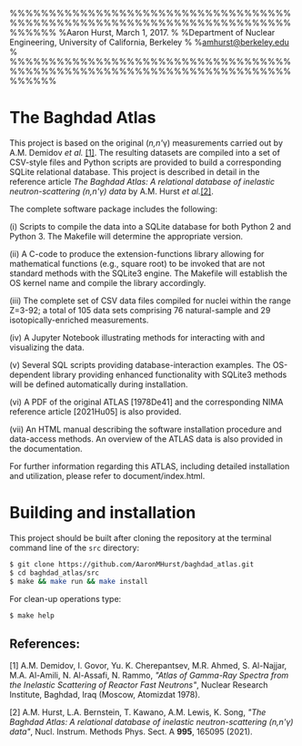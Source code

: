 %%%%%%%%%%%%%%%%%%%%%%%%%%%%%%%%%%%%%%%%%%%%%%%%%%%%%%%%%%%%%%%%%%%%%%%%%%%%%%
%Aaron Hurst, March 1, 2017.                                                 %
%Department of Nuclear Engineering, University of California, Berkeley       %
%<amhurst@berkeley.edu>                                                      %
%%%%%%%%%%%%%%%%%%%%%%%%%%%%%%%%%%%%%%%%%%%%%%%%%%%%%%%%%%%%%%%%%%%%%%%%%%%%%%

# The Baghdad Atlas

This project is based on the original (*n,n'*&gamma;) measurements carried out
by A.M. Demidov *et al.* [[1]](#1).  The resulting datasets are compiled into a
set of CSV-style files and Python scripts are provided to build a corresponding
SQLite relational database.  This project is described in detail in the
reference article *The Baghdad Atlas: A relational database of inelastic
neutron-scattering (n,n'&gamma;) data* by A.M. Hurst *et al.*[[2]](#2).

The complete software package includes the following:

(i) Scripts to compile the data into a SQLite database for both Python 2 and 
Python 3.  The Makefile will determine the appropriate version.

(ii) A C-code to produce the extension-functions library allowing for 
mathematical functions (e.g., square root) to be invoked that are not standard 
methods with the SQLite3 engine.  The Makefile will establish the OS kernel 
name and compile the library accordingly.

(iii) The complete set of CSV data files compiled for nuclei within the 
range Z=3-92; a total of 105 data sets comprising 76 natural-sample and 29 
isotopically-enriched measurements.

(iv) A Jupyter Notebook illustrating methods for interacting with and 
visualizing the data.

(v) Several SQL scripts providing database-interaction examples.  The 
OS-dependent library providing enhanced functionality with SQLite3 methods will 
be defined automatically during installation.

(vi) A PDF of the original ATLAS [1978De41] and the corresponding NIMA
reference article [2021Hu05] is also provided.

(vii) An HTML manual describing the software installation procedure and 
data-access methods.  An overview of the ATLAS data is also provided in the
documentation.

For further information regarding this ATLAS, including detailed installation
and utilization, please refer to document/index.html.

# Building and installation

This project should be built after cloning the repository at the terminal
command line of the `src` directory:

```Bash
$ git clone https://github.com/AaronMHurst/baghdad_atlas.git
$ cd baghdad_atlas/src
$ make && make run && make install
```

For clean-up operations type:

```Bash
$ make help
```

## References:

<a id="1">[1]</a>
A.M. Demidov, I. Govor, Yu. K. Cherepantsev, M.R. Ahmed, S. Al-Najjar,
M.A. Al-Amili, N. Al-Assafi, N. Rammo, *"Atlas of Gamma-Ray Spectra from the 
Inelastic Scattering of Reactor Fast Neutrons"*, Nuclear Research Institute,
Baghdad, Iraq (Moscow, Atomizdat 1978).

<a id="2">[2]</a>
A.M. Hurst, L.A. Bernstein, T. Kawano, A.M. Lewis, K. Song, 
*"The Baghdad Atlas: A relational database of inelastic neutron-scattering 
(n,n'&gamma;) data"*, Nucl. Instrum. Methods Phys. Sect. A **995**, 165095
(2021).
